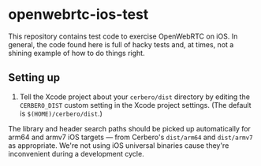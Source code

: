 # openwebrtc-ios-test

This repository contains test code to exercise OpenWebRTC on iOS. In general, the code found here is full of hacky tests and, at times, not a shining example of how to do things right.

## Setting up

1. Tell the Xcode project about your `cerbero/dist` directory by editing the `CERBERO_DIST` custom setting in the Xcode project settings. (The default is `$(HOME)/cerbero/dist`.)

The library and header search paths should be picked up automatically for arm64 and armv7 iOS targets — from Cerbero's `dist/arm64` and `dist/armv7` as appropriate. We're not using iOS universal binaries cause they're inconvenient during a development cycle.
